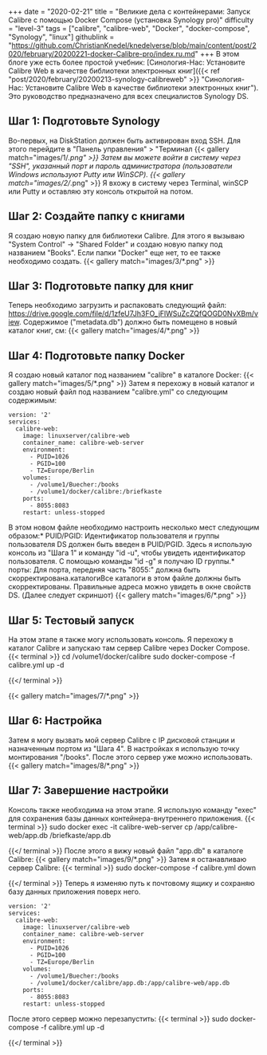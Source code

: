 +++
date = "2020-02-21"
title = "Великие дела с контейнерами: Запуск Calibre с помощью Docker Compose (установка Synology pro)"
difficulty = "level-3"
tags = ["calibre", "calibre-web", "Docker", "docker-compose", "Synology", "linux"]
githublink = "https://github.com/ChristianKnedel/knedelverse/blob/main/content/post/2020/february/20200221-docker-Calibre-pro/index.ru.md"
+++
В этом блоге уже есть более простой учебник: [Синология-Нас: Установите Calibre Web в качестве библиотеки электронных книг]({{< ref "post/2020/february/20200213-synology-calibreweb" >}} "Синология-Нас: Установите Calibre Web в качестве библиотеки электронных книг"). Это руководство предназначено для всех специалистов Synology DS.
## Шаг 1: Подготовьте Synology
Во-первых, на DiskStation должен быть активирован вход SSH. Для этого перейдите в "Панель управления" > "Терминал
{{< gallery match="images/1/*.png" >}}
Затем вы можете войти в систему через "SSH", указанный порт и пароль администратора (пользователи Windows используют Putty или WinSCP).
{{< gallery match="images/2/*.png" >}}
Я вхожу в систему через Terminal, winSCP или Putty и оставляю эту консоль открытой на потом.
## Шаг 2: Создайте папку с книгами
Я создаю новую папку для библиотеки Calibre. Для этого я вызываю "System Control" -> "Shared Folder" и создаю новую папку под названием "Books". Если папки "Docker" еще нет, то ее также необходимо создать.
{{< gallery match="images/3/*.png" >}}

## Шаг 3: Подготовьте папку для книг
Теперь необходимо загрузить и распаковать следующий файл: https://drive.google.com/file/d/1zfeU7Jh3FO_jFlWSuZcZQfQOGD0NvXBm/view. Содержимое ("metadata.db") должно быть помещено в новый каталог книг, см:
{{< gallery match="images/4/*.png" >}}

## Шаг 4: Подготовьте папку Docker
Я создаю новый каталог под названием "calibre" в каталоге Docker:
{{< gallery match="images/5/*.png" >}}
Затем я перехожу в новый каталог и создаю новый файл под названием "calibre.yml" со следующим содержимым:
```
version: '2'
services:
  calibre-web:
    image: linuxserver/calibre-web
    container_name: calibre-web-server
    environment:
      - PUID=1026
      - PGID=100
      - TZ=Europe/Berlin
    volumes:
      - /volume1/Buecher:/books
      - /volume1/docker/calibre:/briefkaste
    ports:
      - 8055:8083
    restart: unless-stopped

```
В этом новом файле необходимо настроить несколько мест следующим образом:* PUID/PGID: Идентификатор пользователя и группы пользователя DS должен быть введен в PUID/PGID. Здесь я использую консоль из "Шага 1" и команду "id -u", чтобы увидеть идентификатор пользователя. С помощью команды "id -g" я получаю ID группы.* порты: Для порта, передняя часть "8055:" должна быть скорректирована.каталогиВсе каталоги в этом файле должны быть скорректированы. Правильные адреса можно увидеть в окне свойств DS. (Далее следует скриншот)
{{< gallery match="images/6/*.png" >}}

## Шаг 5: Тестовый запуск
На этом этапе я также могу использовать консоль. Я перехожу в каталог Calibre и запускаю там сервер Calibre через Docker Compose.
{{< terminal >}}
cd /volume1/docker/calibre
sudo docker-compose -f calibre.yml up -d

{{</ terminal >}}

{{< gallery match="images/7/*.png" >}}

## Шаг 6: Настройка
Затем я могу вызвать мой сервер Calibre с IP дисковой станции и назначенным портом из "Шага 4". В настройках я использую точку монтирования "/books". После этого сервер уже можно использовать.
{{< gallery match="images/8/*.png" >}}

## Шаг 7: Завершение настройки
Консоль также необходима на этом этапе. Я использую команду "exec" для сохранения базы данных контейнера-внутреннего приложения.
{{< terminal >}}
sudo docker exec -it calibre-web-server cp /app/calibre-web/app.db /briefkaste/app.db

{{</ terminal >}}
После этого я вижу новый файл "app.db" в каталоге Calibre:
{{< gallery match="images/9/*.png" >}}
Затем я останавливаю сервер Calibre:
{{< terminal >}}
sudo docker-compose -f calibre.yml down

{{</ terminal >}}
Теперь я изменяю путь к почтовому ящику и сохраняю базу данных приложения поверх него.
```
version: '2'
services:
  calibre-web:
    image: linuxserver/calibre-web
    container_name: calibre-web-server
    environment:
      - PUID=1026
      - PGID=100
      - TZ=Europe/Berlin
    volumes:
      - /volume1/Buecher:/books
      - /volume1/docker/calibre/app.db:/app/calibre-web/app.db
    ports:
      - 8055:8083
    restart: unless-stopped

```
После этого сервер можно перезапустить:
{{< terminal >}}
sudo docker-compose -f calibre.yml up -d

{{</ terminal >}}